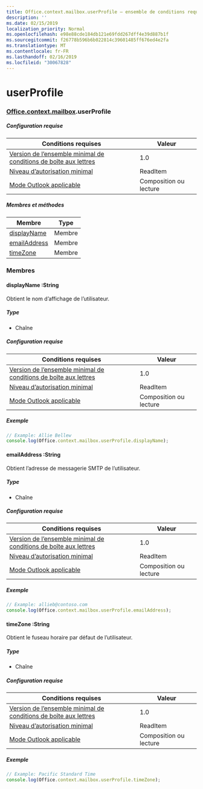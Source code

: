 ```yaml
---
title: Office.context.mailbox.userProfile – ensemble de conditions requises 1.5
description: ''
ms.date: 02/15/2019
localization_priority: Normal
ms.openlocfilehash: e98e88cde184db121e69fdd267dff4e39d887b1f
ms.sourcegitcommit: f26778b596b6b022814c39601485ff676ed4e2fa
ms.translationtype: MT
ms.contentlocale: fr-FR
ms.lasthandoff: 02/16/2019
ms.locfileid: "30067828"
---
```

# <a name="userprofile"></a>userProfile

### <a name="officeofficemdcontextofficecontextmdmailboxofficecontextmailboxmduserprofile"></a>[Office](Office.md)[.context](Office.context.md)[.mailbox](Office.context.mailbox.md).userProfile

##### <a name="requirements"></a>Configuration requise

|Conditions requises| Valeur|
|---|---|
|[Version de l’ensemble minimal de conditions de boîte aux lettres](/office/dev/add-ins/reference/requirement-sets/outlook-api-requirement-sets)| 1.0|
|[Niveau d’autorisation minimal](https://docs.microsoft.com/outlook/add-ins/understanding-outlook-add-in-permissions)| ReadItem|
|[Mode Outlook applicable](https://docs.microsoft.com/outlook/add-ins/#extension-points)| Composition ou lecture|

##### <a name="members-and-methods"></a>Membres et méthodes

| Membre | Type |
|--------|------|
| [displayName](#displayname-string) | Membre |
| [emailAddress](#emailaddress-string) | Membre |
| [timeZone](#timezone-string) | Membre |

### <a name="members"></a>Membres

####  <a name="displayname-string"></a>displayName :String

Obtient le nom d’affichage de l’utilisateur.

##### <a name="type"></a>Type

*   Chaîne

##### <a name="requirements"></a>Configuration requise

|Conditions requises| Valeur|
|---|---|
|[Version de l’ensemble minimal de conditions de boîte aux lettres](/office/dev/add-ins/reference/requirement-sets/outlook-api-requirement-sets)| 1.0|
|[Niveau d’autorisation minimal](https://docs.microsoft.com/outlook/add-ins/understanding-outlook-add-in-permissions)| ReadItem|
|[Mode Outlook applicable](https://docs.microsoft.com/outlook/add-ins/#extension-points)| Composition ou lecture|

##### <a name="example"></a>Exemple

```javascript
// Example: Allie Bellew
console.log(Office.context.mailbox.userProfile.displayName);
```

####  <a name="emailaddress-string"></a>emailAddress :String

Obtient l’adresse de messagerie SMTP de l’utilisateur.

##### <a name="type"></a>Type

*   Chaîne

##### <a name="requirements"></a>Configuration requise

|Conditions requises| Valeur|
|---|---|
|[Version de l’ensemble minimal de conditions de boîte aux lettres](/office/dev/add-ins/reference/requirement-sets/outlook-api-requirement-sets)| 1.0|
|[Niveau d’autorisation minimal](https://docs.microsoft.com/outlook/add-ins/understanding-outlook-add-in-permissions)| ReadItem|
|[Mode Outlook applicable](https://docs.microsoft.com/outlook/add-ins/#extension-points)| Composition ou lecture|

##### <a name="example"></a>Exemple

```javascript
// Example: allieb@contoso.com
console.log(Office.context.mailbox.userProfile.emailAddress);
```

####  <a name="timezone-string"></a>timeZone :String

Obtient le fuseau horaire par défaut de l’utilisateur.

##### <a name="type"></a>Type

*   Chaîne

##### <a name="requirements"></a>Configuration requise

|Conditions requises| Valeur|
|---|---|
|[Version de l’ensemble minimal de conditions de boîte aux lettres](/office/dev/add-ins/reference/requirement-sets/outlook-api-requirement-sets)| 1.0|
|[Niveau d’autorisation minimal](https://docs.microsoft.com/outlook/add-ins/understanding-outlook-add-in-permissions)| ReadItem|
|[Mode Outlook applicable](https://docs.microsoft.com/outlook/add-ins/#extension-points)| Composition ou lecture|

##### <a name="example"></a>Exemple

```javascript
// Example: Pacific Standard Time
console.log(Office.context.mailbox.userProfile.timeZone);
```

